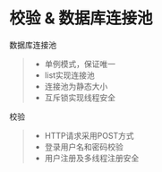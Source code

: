
校验 & 数据库连接池
===============

数据库连接池
>
> * 单例模式，保证唯一
> * list实现连接池
> * 连接池为静态大小
> * 互斥锁实现线程安全

校验  
>
> * HTTP请求采用POST方式
> * 登录用户名和密码校验
> * 用户注册及多线程注册安全
